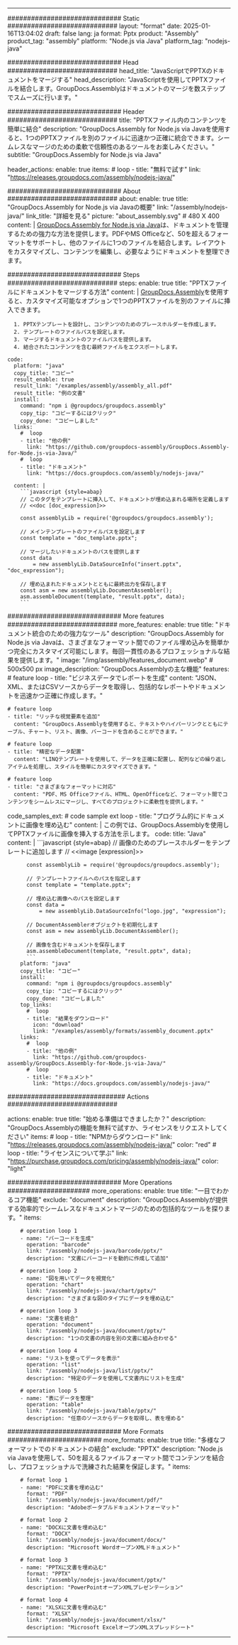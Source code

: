 



---
############################# Static ############################
layout: "format"
date:  2025-01-16T13:04:02
draft: false
lang: ja
format: Pptx
product: "Assembly"
product_tag: "assembly"
platform: "Node.js via Java"
platform_tag: "nodejs-java"

############################# Head ############################
head_title: "JavaScriptでPPTXのドキュメントをマージする"
head_description: "JavaScriptを使用してPPTXファイルを結合します。GroupDocs.Assemblyはドキュメントのマージを数ステップでスムーズに行います。"

############################# Header ############################
title: "PPTXファイル内のコンテンツを簡単に結合" 
description: "GroupDocs.Assembly for Node.js via Javaを使用すると、1つのPPTXファイルを別のファイルに迅速かつ正確に統合できます。シームレスなマージのための柔軟で信頼性のあるツールをお楽しみください。"
subtitle: "GroupDocs.Assembly for Node.js via Java" 

header_actions:
  enable: true
  items:
    #  loop
    - title: "無料で試す"
      link: "https://releases.groupdocs.com/assembly/nodejs-java/"
      
############################# About ############################
about:
    enable: true
    title: "GroupDocs.Assembly for Node.js via Javaの概要"
    link: "/assembly/nodejs-java/"
    link_title: "詳細を見る"
    picture: "about_assembly.svg" # 480 X 400
    content: |
       [GroupDocs.Assembly for Node.js via Java](/assembly/nodejs-java/)は、ドキュメントを管理するための強力な方法を提供します。PDFやMS Officeなど、50を超えるフォーマットをサポートし、他のファイルに1つのファイルを結合します。レイアウトをカスタマイズし、コンテンツを編集し、必要なようにドキュメントを整理できます。

############################# Steps ############################
steps:
    enable: true
    title: "PPTXファイルにドキュメントをマージする方法"
    content: |
      [GroupDocs.Assembly](/assembly/nodejs-java/)を使用すると、カスタマイズ可能なオプションで1つのPPTXファイルを別のファイルに挿入できます。
      
      1. PPTXテンプレートを設計し、コンテンツのためのプレースホルダーを作成します。
      2. テンプレートのファイルパスを設定します。
      3. マージするドキュメントのファイルパスを提供します。
      4. 結合されたコンテンツを含む最終ファイルをエクスポートします。
   
    code:
      platform: "java"
      copy_title: "コピー"
      result_enable: true
      result_link: "/examples/assembly/assembly_all.pdf"
      result_title: "例の文書"
      install:
        command: "npm i @groupdocs/groupdocs.assembly"
        copy_tip: "コピーするにはクリック"
        copy_done: "コピーしました"
      links:
        #  loop
        - title: "他の例"
          link: "https://github.com/groupdocs-assembly/GroupDocs.Assembly-for-Node.js-via-Java/"
        #  loop
        - title: "ドキュメント"
          link: "https://docs.groupdocs.com/assembly/nodejs-java/"
          
      content: |
        ```javascript {style=abap}
        // このタグをテンプレートに挿入して、ドキュメントが埋め込まれる場所を定義します
        // <<doc [doc_expression]>>
    
        const assemblyLib = require('@groupdocs/groupdocs.assembly');

        // メインテンプレートのファイルパスを設定します
        const template = "doc_template.pptx";

        // マージしたいドキュメントのパスを提供します
        const data 
            = new assemblyLib.DataSourceInfo("insert.pptx", "doc_expression");

        // 埋め込まれたドキュメントとともに最終出力を保存します
        const asm = new assemblyLib.DocumentAssembler();
        asm.assembleDocument(template, "result.pptx", data);
        ```           

############################# More features ############################
more_features:
  enable: true
  title: "ドキュメント統合のための強力なツール"
  description: "GroupDocs.Assembly for Node.js via Javaは、さまざまなフォーマット間でのファイル埋め込みを簡単かつ完全にカスタマイズ可能にします。毎回一貫性のあるプロフェッショナルな結果を提供します。"
  image: "/img/assembly/features_document.webp" # 500x500 px
  image_description: "GroupDocs.Assemblyの主な機能"
  features:
    # feature loop
    - title: "ビジネスデータでレポートを生成"
      content: "JSON、XML、またはCSVソースからデータを取得し、包括的なレポートやドキュメントを迅速かつ正確に作成します。"

    # feature loop
    - title: "リッチな視覚要素を追加"
      content: "GroupDocs.Assemblyを使用すると、テキストやハイパーリンクとともにテーブル、チャート、リスト、画像、バーコードを含めることができます。"

    # feature loop
    - title: "精密なデータ配置"
      content: "LINQテンプレートを使用して、データを正確に配置し、配列などの繰り返しアイテムを処理し、スタイルを簡単にカスタマイズできます。"

    # feature loop
    - title: "さまざまなフォーマットに対応"
      content: "PDF、MS Officeファイル、HTML、OpenOfficeなど、フォーマット間でコンテンツをシームレスにマージし、すべてのプロジェクトに柔軟性を提供します。"
      
  code_samples_ext:
    # code sample ext loop
    - title: "プログラム的にドキュメントに画像を埋め込む"
      content: |
        この例では、GroupDocs.Assemblyを使用してPPTXファイルに画像を挿入する方法を示します。
      code:
        title: "Java"
        content: |
          ```javascript {style=abap}
          // 画像のためのプレースホルダーをテンプレートに追加します
          // <<image [expression]>>
          
          const assemblyLib = require('@groupdocs/groupdocs.assembly');

          // テンプレートファイルへのパスを指定します
          const template = "template.pptx";

          // 埋め込む画像へのパスを設定します
          const data =
              = new assemblyLib.DataSourceInfo("logo.jpg", "expression");

          // DocumentAssemblerオブジェクトを初期化します
          const asm = new assemblyLib.DocumentAssembler();

          // 画像を含むドキュメントを保存します
          asm.assembleDocument(template, "result.pptx", data);
          ```
        platform: "java"
        copy_title: "コピー"
        install:
          command: "npm i @groupdocs/groupdocs.assembly"
          copy_tip: "コピーするにはクリック"
          copy_done: "コピーしました"
        top_links:
          #  loop
          - title: "結果をダウンロード"
            icon: "download"
            link: "/examples/assembly/formats/assembly_document.pptx"
        links:
          #  loop
          - title: "他の例"
            link: "https://github.com/groupdocs-assembly/GroupDocs.Assembly-for-Node.js-via-Java/"
          #  loop
          - title: "ドキュメント"
            link: "https://docs.groupdocs.com/assembly/nodejs-java/"
            

            


############################## Actions ############################

actions:
  enable: true
  title: "始める準備はできましたか？"
  description: "GroupDocs.Assemblyの機能を無料で試すか、ライセンスをリクエストしてください"
  items:
    #  loop
    - title: "NPMからダウンロード"
      link: "https://releases.groupdocs.com/assembly/nodejs-java/"
      color: "red"
        #  loop
    - title: "ライセンスについて学ぶ"
      link: "https://purchase.groupdocs.com/pricing/assembly/nodejs-java/"
      color: "light"


############################# More Operations #####################
more_operations:
    enable: true
    title: "一目でわかるコア機能"
    exclude: "document"
    description: "GroupDocs.Assemblyが提供する効率的でシームレスなドキュメントマージのための包括的なツールを探ります。"
    items: 
          
        # operation loop 1
        - name: "バーコードを生成"
          operation: "barcode"
          link: "/assembly/nodejs-java/barcode/pptx/"
          description: "文書にバーコードを動的に作成して追加"

        # operation loop 2
        - name: "図を用いてデータを視覚化"
          operation: "chart"
          link: "/assembly/nodejs-java/chart/pptx/"
          description: "さまざまな図のタイプにデータを埋め込む"

        # operation loop 3
        - name: "文書を統合"
          operation: "document"
          link: "/assembly/nodejs-java/document/pptx/"
          description: "1つの文書の内容を別の文書に組み合わせる"

        # operation loop 4
        - name: "リストを使ってデータを表示"
          operation: "list"
          link: "/assembly/nodejs-java/list/pptx/"
          description: "特定のデータを使用して文書内にリストを生成"

        # operation loop 5
        - name: "表にデータを整理"
          operation: "table"
          link: "/assembly/nodejs-java/table/pptx/"
          description: "任意のソースからデータを取得し、表を埋める"
         
          
############################# More Formats ########################
more_formats:
    enable: true
    title: "多様なフォーマットでのドキュメントの結合"
    exclude: "PPTX"
    description: "Node.js via Javaを使用して、50を超えるファイルフォーマット間でコンテンツを結合し、プロフェッショナルで洗練された結果を保証します。"
    items: 
          
        # format loop 1
        - name: "PDFに文書を埋め込む"
          format: "PDF"
          link: "/assembly/nodejs-java/document/pdf/"
          description: "Adobeポータブルドキュメントフォーマット"
          
        # format loop 2
        - name: "DOCXに文書を埋め込む"
          format: "DOCX"
          link: "/assembly/nodejs-java/document/docx/"
          description: "Microsoft WordオープンXMLドキュメント"
          
        # format loop 3
        - name: "PPTXに文書を埋め込む"
          format: "PPTX"
          link: "/assembly/nodejs-java/document/pptx/"
          description: "PowerPointオープンXMLプレゼンテーション"
          
        # format loop 4
        - name: "XLSXに文書を埋め込む"
          format: "XLSX"
          link: "/assembly/nodejs-java/document/xlsx/"
          description: "Microsoft ExcelオープンXMLスプレッドシート"


          

---